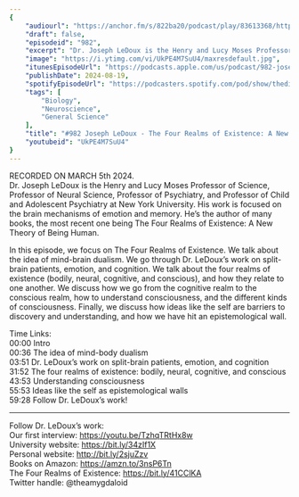 ```yaml
---
{
	"audiourl": "https://anchor.fm/s/822ba20/podcast/play/83613368/https%3A%2F%2Fd3ctxlq1ktw2nl.cloudfront.net%2Fstaging%2F2024-2-5%2Ff42d4c0b-d1a9-9358-367d-cece0edd4ce2.m4a",
	"draft": false,
	"episodeid": "982",
	"excerpt": "Dr. Joseph LeDoux is the Henry and Lucy Moses Professor of Science, Professor of Neural Science, Professor of Psychiatry, and Professor of Child and Adolescent Psychiatry at New York University. His work is focused on the brain mechanisms of emotion and memory. He’s the author of many books, the most recent one being The Four Realms of Existence: A New Theory of Being Human.",
	"image": "https://i.ytimg.com/vi/UkPE4M7SuU4/maxresdefault.jpg",
	"itunesEpisodeUrl": "https://podcasts.apple.com/us/podcast/982-joseph-ledoux-the-four-realms-of-existence/id1451347236?i=1000665918416&uo=4",
	"publishDate": 2024-08-19,
	"spotifyEpisodeUrl": "https://podcasters.spotify.com/pod/show/thedissenter/episodes/982-Joseph-LeDoux---The-Four-Realms-of-Existence-A-New-Theory-of-Being-Human-e2gm67o",
	"tags": [
		"Biology",
		"Neuroscience",
		"General Science"
	],
	"title": "#982 Joseph LeDoux - The Four Realms of Existence: A New Theory of Being Human",
	"youtubeid": "UkPE4M7SuU4"
}
---
```

RECORDED ON MARCH 5th 2024.  
Dr. Joseph LeDoux is the Henry and Lucy Moses Professor of Science, Professor of Neural Science, Professor of Psychiatry, and Professor of Child and Adolescent Psychiatry at New York University. His work is focused on the brain mechanisms of emotion and memory. He’s the author of many books, the most recent one being The Four Realms of Existence: A New Theory of Being Human.

In this episode, we focus on The Four Realms of Existence. We talk about the idea of mind-brain dualism. We go through Dr. LeDoux’s work on split-brain patients, emotion, and cognition. We talk about the four realms of existence (bodily, neural, cognitive, and conscious), and how they relate to one another. We discuss how we go from the cognitive realm to the conscious realm, how to understand consciousness, and the different kinds of consciousness. Finally, we discuss how ideas like the self are barriers to discovery and understanding, and how we have hit an epistemological wall.

Time Links:  
<time>00:00</time> Intro  
<time>00:36</time> The idea of mind-body dualism  
<time>03:51</time> Dr. LeDoux’s work on split-brain patients, emotion, and cognition  
<time>31:52</time> The four realms of existence: bodily, neural, cognitive, and conscious  
<time>43:53</time> Understanding consciousness  
<time>55:53</time> Ideas like the self as epistemological walls  
<time>59:28</time> Follow Dr. LeDoux’s work!

---

Follow Dr. LeDoux’s work:  
Our first interview: https://youtu.be/TzhqTRtHx8w  
University website: https://bit.ly/34zIf1X  
Personal website: http://bit.ly/2sjuZzv  
Books on Amazon: https://amzn.to/3nsP6Tn  
The Four Realms of Existence: https://bit.ly/41CClKA  
Twitter handle: @theamygdaloid
